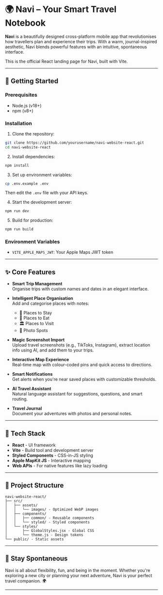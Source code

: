 # 🌍 Navi – Your Smart Travel Notebook

**Navi** is a beautifully designed cross-platform mobile app that revolutionises how travellers plan and experience their trips. With a warm, journal-inspired aesthetic, Navi blends powerful features with an intuitive, spontaneous interface.

This is the official React landing page for Navi, built with Vite.

---

## 🚀 Getting Started

### Prerequisites

- Node.js (v18+)
- npm (v8+)

### Installation

1. Clone the repository:
```bash
git clone https://github.com/yourusername/navi-website-react.git
cd navi-website-react
```

2. Install dependencies:
```bash
npm install
```

3. Set up environment variables:
```bash
cp .env.example .env
```
Then edit the `.env` file with your API keys.

4. Start the development server:
```bash
npm run dev
```

5. Build for production:
```bash
npm run build
```

### Environment Variables

- `VITE_APPLE_MAPS_JWT`: Your Apple Maps JWT token

---

## ✨ Core Features

- **Smart Trip Management**  
  Organise trips with custom names and dates in an elegant interface.

- **Intelligent Place Organisation**  
  Add and categorise places with notes:
  - 🏨 Places to Stay  
  - 🍴 Places to Eat  
  - 🏛️ Places to Visit  
  - 📸 Photo Spots

- **Magic Screenshot Import**  
  Upload travel screenshots (e.g., TikToks, Instagram), extract location info using AI, and add them to your trips.

- **Interactive Map Experience**  
  Real-time map with colour-coded pins and quick access to directions.

- **Smart Notifications**  
  Get alerts when you're near saved places with customizable thresholds.

- **AI Travel Assistant**  
  Natural language assistant for suggestions, questions, and smart routing.

- **Travel Journal**  
  Document your adventures with photos and personal notes.

---

## 🧰 Tech Stack

- **React** - UI framework
- **Vite** - Build tool and development server
- **Styled Components** - CSS-in-JS styling
- **Apple MapKit JS** - Interactive mapping
- **Web APIs** - For native features like lazy loading

---

## 📁 Project Structure

```
navi-website-react/
├── src/
│   ├── assets/
│   │   └── images/ - Optimized WebP images
│   ├── components/
│   │   ├── common/ - Reusable components
│   │   └── styled/ - Styled components
│   └── styles/
│       ├── GlobalStyles.jsx - Global CSS
│       └── theme.js - Design tokens
└── public/ - Static assets
```

---

## 👋 Stay Spontaneous

Navi is all about flexibility, fun, and being in the moment. Whether you're exploring a new city or planning your next adventure, Navi is your perfect travel companion. 🌍

---